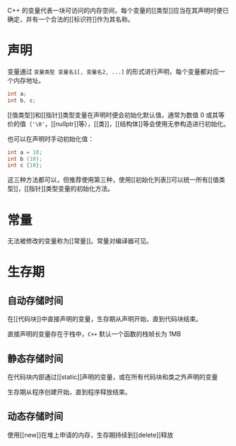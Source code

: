 C++ 的变量代表一块可访问的内存空间，每个变量的[[类型]]应当在其声明时便已确定，并有一个合法的[[标识符]]作为其名称。

# 声明

变量通过 `变量类型 变量名1[, 变量名2, ...]` 的形式进行声明，每个变量都对应一个内存地址。

```c++
int a;
int b, c;
```

[[值类型]]和[[指针]]类型变量在声明时便会初始化默认值，通常为数值 0 或其等价的值（`'\0'`，[[nullptr]]等），[[类]]，[[结构体]]等会使用无参构造进行初始化。

也可以在声明时手动初始化值：

```c++
int a = 10;
int b (10);
int c {10};
```

这三种方法都可以，但推荐使用第三种，使用[[初始化列表]]可以统一所有[[值类型]]，[[指针]]类型变量的初始化方法。

# 常量

无法被修改的变量称为[[常量]]。常量对编译器可见。

# 生存期

## 自动存储时间

在[[代码块]]中直接声明的变量，生存期从声明开始，直到代码块结束。

直接声明的变量存在于栈中，`C++` 默认一个函数的栈帧长为 1MB

## 静态存储时间

在代码块内部通过[[static]]声明的变量，或在所有代码块和类之外声明的变量

生存期从程序创建开始，直到程序释放结束。

## 动态存储时间

使用[[new]]在堆上申请的内存，生存期持续到[[delete]]释放